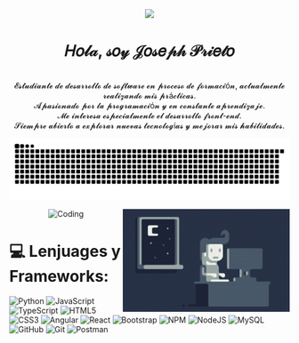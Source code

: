 <div align="center">
	<picture><img src = "https://github.com/7oSkaaa/7oSkaaa/blob/main/Images/about_me.gif?raw=true" width = 50px></picture>
  <h1> <b>𝐻𝑜𝓁𝒶, 𝓈𝑜𝓎  𝒥𝑜𝓈𝑒𝓅𝒽 𝒫𝓇𝒾𝑒𝓉𝑜 </b>  </h1>
  <br>𝓔𝓼𝓽𝓾𝓭𝓲𝓪𝓷𝓽𝓮 𝓭𝓮 𝓭𝓮𝓼𝓪𝓻𝓻𝓸𝓵𝓵𝓸 𝓭𝓮 𝓼𝓸𝓯𝓽𝔀𝓪𝓻𝓮 𝓮𝓷 𝓹𝓻𝓸𝓬𝓮𝓼𝓸 𝓭𝓮 𝓯𝓸𝓻𝓶𝓪𝓬𝓲ó𝓷, 𝓪𝓬𝓽𝓾𝓪𝓵𝓶𝓮𝓷𝓽𝓮 𝓻𝓮𝓪𝓵𝓲𝔃𝓪𝓷𝓭𝓸 𝓶𝓲𝓼 𝓹𝓻á𝓬𝓽𝓲𝓬𝓪𝓼.
  <br> 𝓐𝓹𝓪𝓼𝓲𝓸𝓷𝓪𝓭𝓸 𝓹𝓸𝓻 𝓵𝓪 𝓹𝓻𝓸𝓰𝓻𝓪𝓶𝓪𝓬𝓲ó𝓷 𝔂 𝓮𝓷 𝓬𝓸𝓷𝓼𝓽𝓪𝓷𝓽𝓮 𝓪𝓹𝓻𝓮𝓷𝓭𝓲𝔃𝓪𝓳𝓮.
  <br> 𝓜𝓮 𝓲𝓷𝓽𝓮𝓻𝓮𝓼𝓪 𝓮𝓼𝓹𝓮𝓬𝓲𝓪𝓵𝓶𝓮𝓷𝓽𝓮 𝓮𝓵 𝓭𝓮𝓼𝓪𝓻𝓻𝓸𝓵𝓵𝓸 𝓯𝓻𝓸𝓷𝓽-𝓮𝓷𝓭.
  <br> 𝓢𝓲𝓮𝓶𝓹𝓻𝓮 𝓪𝓫𝓲𝓮𝓻𝓽𝓸 𝓪 𝓮𝔁𝓹𝓵𝓸𝓻𝓪𝓻 𝓷𝓾𝓮𝓿𝓪𝓼 𝓽𝓮𝓬𝓷𝓸𝓵𝓸𝓰í𝓪𝓼 𝔂 𝓶𝓮𝓳𝓸𝓻𝓪𝓻 𝓶𝓲𝓼 𝓱𝓪𝓫𝓲𝓵𝓲𝓭𝓪𝓭𝓮𝓼.
</div>

<p align = "center">
	<img src = "https://github.com/7oSkaaa/7oSkaaa/blob/output/github-contribution-grid-snake.svg?" alt = "Snake Game"/>
</p>
<p align="center">
  <img alt="Coding" width="300" src="https://i.pinimg.com/originals/81/17/8b/81178b47a8598f0c81c4799f2cdd4057.gif">
	<img alt="Night Coding" src="https://raw.githubusercontent.com/AVS1508/AVS1508/master/assets/Night-Coding.gif" align="right"/>
</p>

# 💻 Lenjuages y Frameworks:
![Python](https://img.shields.io/badge/python-3670A0?style=for-the-badge&logo=python&logoColor=ffdd54) ![JavaScript](https://img.shields.io/badge/javascript-%23323330.svg?style=for-the-badge&logo=javascript&logoColor=%23F7DF1E) ![TypeScript](https://img.shields.io/badge/typescript-%23007ACC.svg?style=for-the-badge&logo=typescript&logoColor=white) ![HTML5](https://img.shields.io/badge/html5-%23E34F26.svg?style=for-the-badge&logo=html5&logoColor=white) ![CSS3](https://img.shields.io/badge/css3-%231572B6.svg?style=for-the-badge&logo=css3&logoColor=white) ![Angular](https://img.shields.io/badge/angular-%23DD0031.svg?style=for-the-badge&logo=angular&logoColor=white) ![React](https://img.shields.io/badge/react-%2320232a.svg?style=for-the-badge&logo=react&logoColor=%2361DAFB) ![Bootstrap](https://img.shields.io/badge/bootstrap-%238511FA.svg?style=for-the-badge&logo=bootstrap&logoColor=white) ![NPM](https://img.shields.io/badge/NPM-%23CB3837.svg?style=for-the-badge&logo=npm&logoColor=white) ![NodeJS](https://img.shields.io/badge/node.js-6DA55F?style=for-the-badge&logo=node.js&logoColor=white) ![MySQL](https://img.shields.io/badge/mysql-4479A1.svg?style=for-the-badge&logo=mysql&logoColor=white) ![GitHub](https://img.shields.io/badge/github-%23121011.svg?style=for-the-badge&logo=github&logoColor=white) ![Git](https://img.shields.io/badge/git-%23F05033.svg?style=for-the-badge&logo=git&logoColor=white) ![Postman](https://img.shields.io/badge/Postman-FF6C37?style=for-the-badge&logo=postman&logoColor=white)



<!-- Proudly created with GPRM ( https://gprm.itsvg.in ) -->
